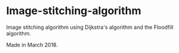 # Image-stitching-algorithm

Image stitching algorithm using Dijkstra's algorithm and the Floodfill algorithm.

Made in March 2018.
